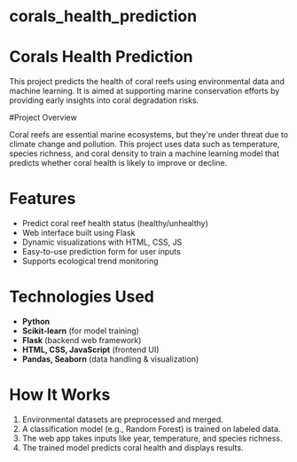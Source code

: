 # corals_health_prediction
# Corals Health Prediction 

This project predicts the health of coral reefs using environmental data and machine learning. It is aimed at supporting marine conservation efforts by providing early insights into coral degradation risks.

#Project Overview

Coral reefs are essential marine ecosystems, but they're under threat due to climate change and pollution. This project uses data such as temperature, species richness, and coral density to train a machine learning model that predicts whether coral health is likely to improve or decline.

# Features

- Predict coral reef health status (healthy/unhealthy)
- Web interface built using Flask
- Dynamic visualizations with HTML, CSS, JS
- Easy-to-use prediction form for user inputs
- Supports ecological trend monitoring

# Technologies Used

- **Python**
- **Scikit-learn** (for model training)
- **Flask** (backend web framework)
- **HTML, CSS, JavaScript** (frontend UI)
- **Pandas, Seaborn** (data handling & visualization)

# How It Works

1. Environmental datasets are preprocessed and merged.
2. A classification model (e.g., Random Forest) is trained on labeled data.
3. The web app takes inputs like year, temperature, and species richness.
4. The trained model predicts coral health and displays results.



